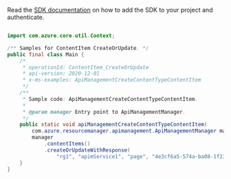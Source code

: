 Read the [SDK documentation](https://github.com/Azure/azure-sdk-for-java/blob/azure-resourcemanager-apimanagement_1.0.0-beta.2/sdk/apimanagement/azure-resourcemanager-apimanagement/README.md) on how to add the SDK to your project and authenticate.

```java

import com.azure.core.util.Context;

/** Samples for ContentItem CreateOrUpdate. */
public final class Main {
    /*
     * operationId: ContentItem_CreateOrUpdate
     * api-version: 2020-12-01
     * x-ms-examples: ApiManagementCreateContentTypeContentItem
     */
    /**
     * Sample code: ApiManagementCreateContentTypeContentItem.
     *
     * @param manager Entry point to ApiManagementManager.
     */
    public static void apiManagementCreateContentTypeContentItem(
        com.azure.resourcemanager.apimanagement.ApiManagementManager manager) {
        manager
            .contentItems()
            .createOrUpdateWithResponse(
                "rg1", "apimService1", "page", "4e3cf6a5-574a-ba08-1f23-2e7a38faa6d8", null, Context.NONE);
    }
}
```
